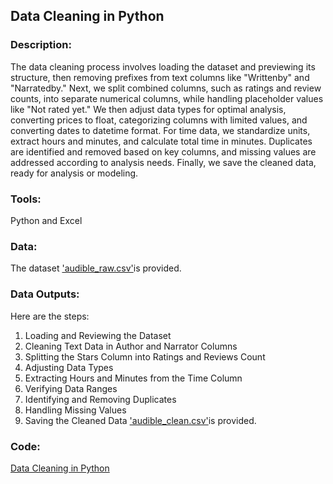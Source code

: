 ## Data Cleaning in Python
### Description:
The data cleaning process involves loading the dataset and previewing its structure, then removing prefixes from text columns like "Writtenby" and "Narratedby." Next, we split combined columns, such as ratings and review counts, into separate numerical columns, while handling placeholder values like "Not rated yet." We then adjust data types for optimal analysis, converting prices to float, categorizing columns with limited values, and converting dates to datetime format. For time data, we standardize units, extract hours and minutes, and calculate total time in minutes. Duplicates are identified and removed based on key columns, and missing values are addressed according to analysis needs. Finally, we save the cleaned data, ready for analysis or modeling.

### Tools: 
Python and Excel

### Data:
The dataset ['audible_raw.csv'](https://github.com/mynameisfho/My-Data-Analyst-Portofolio/blob/main/Data%20Cleaning%20in%20Python/audible_raw.csv)is provided.

### Data Outputs: 
Here are the steps:
1. Loading and Reviewing the Dataset
2. Cleaning Text Data in Author and Narrator Columns
3. Splitting the Stars Column into Ratings and Reviews Count
4. Adjusting Data Types
5. Extracting Hours and Minutes from the Time Column
6. Verifying Data Ranges
7. Identifying and Removing Duplicates
8. Handling Missing Values
9. Saving the Cleaned Data ['audible_clean.csv'](https://github.com/mynameisfho/My-Data-Analyst-Portofolio/blob/main/Data%20Cleaning%20in%20Python/audible_clean.csv)is provided.

### Code:
[Data Cleaning in Python](https://github.com/mynameisfho/My-Data-Analyst-Portofolio/blob/main/Data%20Cleaning%20in%20Python/data_cleaning.ipynb)
